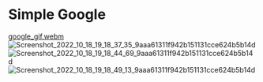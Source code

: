 # Simple Google
[google_gif.webm](https://user-images.githubusercontent.com/113766592/196452792-7260911d-d320-40f3-b304-ed00ef8fedba.webm)
![Screenshot_2022_10_18_19_18_37_35_9aaa61311f942b151131cce624b5b14d](https://user-images.githubusercontent.com/113766592/196452873-e430b20c-2ae2-469c-bed5-80dfb077801d.jpg)
![Screenshot_2022_10_18_19_18_44_69_9aaa61311f942b151131cce624b5b14d](https://user-images.githubusercontent.com/113766592/196452898-9c64dc11-7275-456e-baa0-9b3fd6c29502.jpg)
![Screenshot_2022_10_18_19_18_49_13_9aaa61311f942b151131cce624b5b14d](https://user-images.githubusercontent.com/113766592/196452917-9454fca7-9803-4dd2-a965-4431abf0e3e9.jpg)
